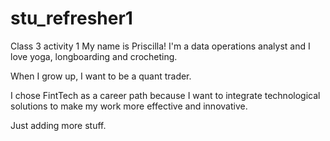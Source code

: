 # stu_refresher1
Class 3 activity 1
My name is Priscilla! I'm a data operations analyst and I love yoga, longboarding and crocheting.

When I grow up, I want to be a quant trader.

I chose FintTech as a career path because I want to integrate technological solutions to make my work more effective and innovative.

Just adding more stuff.